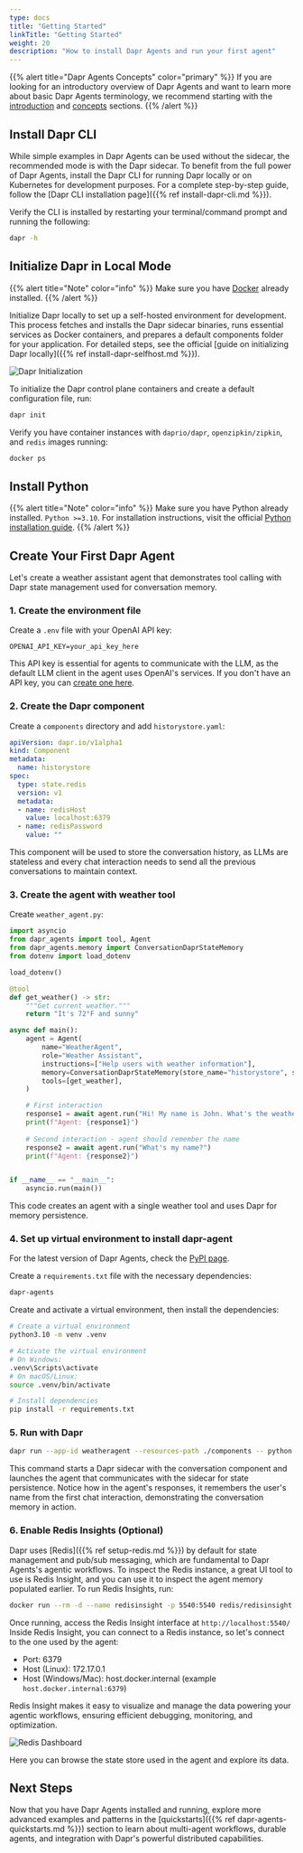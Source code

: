 ```yaml
---
type: docs
title: "Getting Started"
linkTitle: "Getting Started"
weight: 20
description: "How to install Dapr Agents and run your first agent"
---
```


{{% alert title="Dapr Agents Concepts" color="primary" %}}
If you are looking for an introductory overview of Dapr Agents and want to learn more about basic Dapr Agents terminology, we recommend starting with the [introduction](dapr-agents-introduction.md) and [concepts](dapr-agents-core-concepts.md) sections.
{{% /alert %}}

## Install Dapr CLI

While simple examples in Dapr Agents can be used without the sidecar, the recommended mode is with the Dapr sidecar. To benefit from the full power of Dapr Agents, install the Dapr CLI for running Dapr locally or on Kubernetes for development purposes. For a complete step-by-step guide, follow the  [Dapr CLI installation page]({{% ref install-dapr-cli.md %}}).


Verify the CLI is installed by restarting your terminal/command prompt and running the following:

```bash
dapr -h
```

## Initialize Dapr in Local Mode

{{% alert title="Note" color="info" %}}
Make sure you have [Docker](https://docs.docker.com/get-started/get-docker/) already installed.
{{% /alert %}}

Initialize Dapr locally to set up a self-hosted environment for development. This process fetches and installs the Dapr sidecar binaries, runs essential services as Docker containers, and prepares a default components folder for your application. For detailed steps, see the official [guide on initializing Dapr locally]({{% ref install-dapr-selfhost.md %}}).

![Dapr Initialization](/images/dapr-agents/home_installation_init.png)

To initialize the Dapr control plane containers and create a default configuration file, run:

```bash
dapr init
```

Verify you have container instances with `daprio/dapr`, `openzipkin/zipkin`, and `redis` images running:

```bash
docker ps
```

## Install Python

{{% alert title="Note" color="info" %}}
Make sure you have Python already installed. `Python >=3.10`. For installation instructions, visit the official [Python installation guide](https://www.python.org/downloads/).
{{% /alert %}}

## Create Your First Dapr Agent

Let's create a weather assistant agent that demonstrates tool calling with Dapr state management used for conversation memory.

### 1. Create the environment file

Create a `.env` file with your OpenAI API key:

```env
OPENAI_API_KEY=your_api_key_here
```

This API key is essential for agents to communicate with the LLM, as the default LLM client in the agent uses OpenAI's services. If you don't have an API key, you can [create one here](https://platform.openai.com/api-keys).

### 2. Create the Dapr component

Create a `components` directory and add `historystore.yaml`:

```yaml
apiVersion: dapr.io/v1alpha1
kind: Component
metadata:
  name: historystore
spec:
  type: state.redis
  version: v1
  metadata:
  - name: redisHost
    value: localhost:6379
  - name: redisPassword
    value: ""
```

This component will be used to store the conversation history, as LLMs are stateless and every chat interaction needs to send all the previous conversations to maintain context.

### 3. Create the agent with weather tool

Create `weather_agent.py`:

```python
import asyncio
from dapr_agents import tool, Agent
from dapr_agents.memory import ConversationDaprStateMemory
from dotenv import load_dotenv

load_dotenv()

@tool
def get_weather() -> str:
    """Get current weather."""
    return "It's 72°F and sunny"

async def main():
    agent = Agent(
        name="WeatherAgent",
        role="Weather Assistant",
        instructions=["Help users with weather information"],
        memory=ConversationDaprStateMemory(store_name="historystore", session_id="hello-world"),
        tools=[get_weather],
    )

    # First interaction
    response1 = await agent.run("Hi! My name is John. What's the weather?")
    print(f"Agent: {response1}")
    
    # Second interaction - agent should remember the name
    response2 = await agent.run("What's my name?")
    print(f"Agent: {response2}")


if __name__ == "__main__":
    asyncio.run(main())
```

This code creates an agent with a single weather tool and uses Dapr for memory persistence.

### 4. Set up virtual environment to install dapr-agent

For the latest version of Dapr Agents, check the [PyPI page](https://pypi.org/project/dapr-agents/).

Create a `requirements.txt` file with the necessary dependencies:

```txt
dapr-agents
```

Create and activate a virtual environment, then install the dependencies:

```bash
# Create a virtual environment
python3.10 -m venv .venv

# Activate the virtual environment 
# On Windows:
.venv\Scripts\activate
# On macOS/Linux:
source .venv/bin/activate

# Install dependencies
pip install -r requirements.txt
```

### 5. Run with Dapr

```bash
dapr run --app-id weatheragent --resources-path ./components -- python weather_agent.py
```

This command starts a Dapr sidecar with the conversation component and launches the agent that communicates with the sidecar for state persistence. Notice how in the agent's responses, it remembers the user's name from the first chat interaction, demonstrating the conversation memory in action.


### 6. Enable Redis Insights (Optional)

Dapr uses [Redis]({{% ref setup-redis.md %}}) by default for state management and pub/sub messaging, which are fundamental to Dapr Agents's agentic workflows. To inspect the Redis instance, a great UI tool to use is Redis Insight, and you can use it to inspect the agent memory populated earlier. To run Redis Insights, run:

```bash
docker run --rm -d --name redisinsight -p 5540:5540 redis/redisinsight:latest
```

Once running, access the Redis Insight interface at `http://localhost:5540/`
Inside Redis Insight, you can connect to a Redis instance, so let's connect to the one used by the agent:

* Port: 6379
* Host (Linux): 172.17.0.1
* Host (Windows/Mac): host.docker.internal (example `host.docker.internal:6379`)

Redis Insight makes it easy to visualize and manage the data powering your agentic workflows, ensuring efficient debugging, monitoring, and optimization.

![Redis Dashboard](/images/dapr-agents/redis_dashboard.png)

Here you can browse the state store used in the agent and explore its data.

## Next Steps

Now that you have Dapr Agents installed and running, explore more advanced examples and patterns in the [quickstarts]({{% ref dapr-agents-quickstarts.md %}}) section to learn about multi-agent workflows, durable agents, and integration with Dapr's powerful distributed capabilities.
 